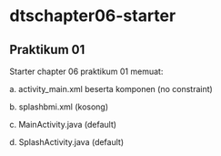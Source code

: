 # dtschapter06-starter

## Praktikum 01
Starter chapter 06 praktikum 01 memuat:

a. activity_main.xml beserta komponen (no constraint)

b. splashbmi.xml (kosong)

c. MainActivity.java (default)

d. SplashActivity.java (default)
